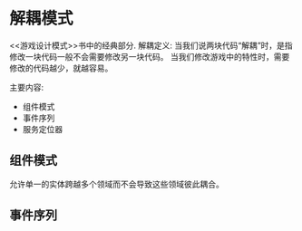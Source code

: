 # 解耦模式

<<游戏设计模式>>书中的经典部分.
解耦定义: 当我们说两块代码“解耦”时，是指修改一块代码一般不会需要修改另一块代码。 
当我们修改游戏中的特性时，需要修改的代码越少，就越容易。

主要内容:
* 组件模式
* 事件序列
* 服务定位器

## 组件模式

允许单一的实体跨越多个领域而不会导致这些领域彼此耦合。

## 事件序列